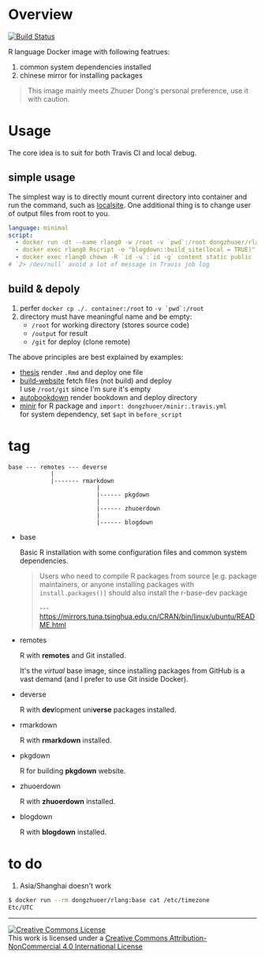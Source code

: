 # Overview
[![Build Status](https://travis-ci.com/dongzhuoer/docker-rlang.svg?branch=master)](https://travis-ci.com/dongzhuoer/docker-rlang)

R language Docker image with following featrues: 

1. common system dependencies installed
1. chinese mirror for installing packages

> This image mainly meets Zhuoer Dong's personal preference, use it with caution.



# Usage

The core idea is to suit for both Travis CI and local debug.

## simple usage

The simplest way is to directly mount current directory into container and run the command, such as [localsite](https://github.com/dongzhuoer/localsite/blob/master/.travis.yml). One additional thing is to change user of output files from root to you.

```yaml
language: minimal
script: 
  - docker run -dt --name rlang0 -w /root -v `pwd`:/root dongzhuoer/rlang:blogdown 2> /dev/null
  - docker exec rlang0 Rscript -e "blogdown::build_site(local = TRUE)"
  - docker exec rlang0 chown -R `id -u`:`id -g` content static public
# `2> /dev/null` avoid a lot of message in Travis job log
```

## build & depoly

1. perfer `docker cp ./. container:/root` to ``-v `pwd`:/root``
1. directory must have meaningful name and be empty:  
   - `/root` for working directory (stores source code)
   - `/output` for result
   - `/git` for deploy (clone remote)

The above principles are best explained by examples:  

- [thesis](https://github.com/dongzhuoer/thesis/blob/master/.travis.yml) render `.Rmd` and deploy one file
- [build-website](https://github.com/dongzhuoer/build-website/blob/master/bookdown.sh) fetch files (not build) and deploy   
  I use `/root/git` since I'm sure it's empty
- [autobookdown](https://github.com/dongzhuoer/autobookdown/blob/master/build.sh) render bookdown and deploy directory
- [minir](https://github.com/dongzhuoer/minir/blob/master/.travis.yml) for R package and `import: dongzhuoer/minir:.travis.yml`  
  for system dependency, set `$apt` in `before_script`



# tag

```
base --- remotes --- deverse
            |
            |------- rmarkdown 
                         |
                         |------ pkgdown 
                         |
                         |------ zhuoerdown 
                         |
                         |------ blogdown 
```

- base 

  Basic R installation with some configuration files and common system dependencies.
  
  > Users who need to compile R packages from source [e.g. package maintainers, or anyone installing packages with `install.packages()]` should also install the r-base-dev package
  > 
  > --- https://mirrors.tuna.tsinghua.edu.cn/CRAN/bin/linux/ubuntu/README.html  

- remotes

  R with **remotes** and Git installed. 

  It's the _virtual_ base image, since installing packages from GitHub is a vast demand (and I prefer to use Git inside Docker). 

- deverse
  
  R with **dev**lopment uni**verse** packages installed.

- rmarkdown
  
  R with **rmarkdown** installed.

- pkgdown
  
  R for building **pkgdown** website.

- zhuoerdown
  
  R with **zhuoerdown** installed.

- blogdown
  
  R with **blogdown** installed.



# to do

1.  Asia/Shanghai doesn't work

```bash
$ docker run --rm dongzhuoer/rlang:base cat /etc/timezone
Etc/UTC
```



-----------------------
[![Creative Commons License](https://i.creativecommons.org/l/by-nc/4.0/88x31.png)](http://creativecommons.org/licenses/by-nc/4.0/)  
This work is licensed under a [Creative Commons Attribution-NonCommercial 4.0 International License](http://creativecommons.org/licenses/by-nc/4.0/)
